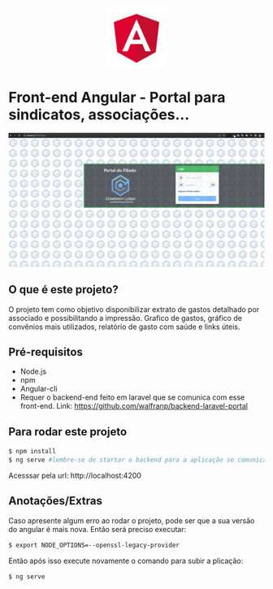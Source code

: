 
<p align="center">
  <img src="src/assets/angular.png" alt="angular-logo" width="120px" height="120px"/>
</p>

# Front-end Angular - Portal para sindicatos, associações...

<p align="center">
  <img src="src/assets/tela-login.png"/>
</p>

## O que é este projeto?
O projeto tem como objetivo disponibilizar extrato de gastos detalhado por associado e possibilitando a impressão. Grafico de gastos, gráfico de convênios mais utilizados, relatório de gasto com saúde e links úteis.

## Pré-requisitos
- Node.js
- npm
- Angular-cli
- Requer o backend-end feito em laravel que se comunica com esse front-end. Link: https://github.com/walfranp/backend-laravel-portal 

## Para rodar este projeto
```bash
$ npm install
$ ng serve #lembre-se de startar o backend para a aplicação se comunicar com o banco
```
Acesssar pela url: http://localhost:4200

## Anotações/Extras
Caso apresente algum erro ao rodar o projeto, pode ser que a sua versão do angular é mais nova. Então será preciso executar:
```bash
$ export NODE_OPTIONS=--openssl-legacy-provider
```
Então após isso execute novamente o comando para subir a plicação:
```bash
$ ng serve
```
